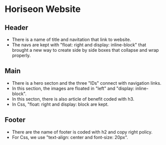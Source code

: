 # Horiseon Website

## Header
* There is a name of title and navitation that link to website.
* The navs are kept with "float: right and display: inline-block" that brought a new way to create side by side boxes that collapse and wrap properly.

## Main
* There is a hero secton and the three "IDs" connect with navigation links.
* In this section, the images are floated in "left" and "display: inline-block".
* In this secton, there is also article of benefit coded with h3.
* In Css, "float: right and display: block are kept.

## Footer
* There are the name of footer is coded with h2 and copy right policy.
* For Css, we use "text-align: center and font-size: 20px".

